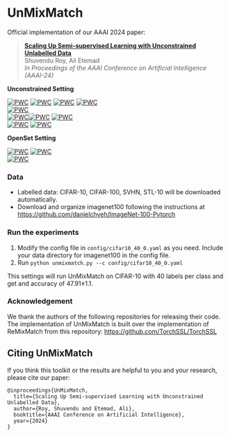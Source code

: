 # UnMixMatch

Official implementation of our AAAI 2024 paper:

> [**Scaling Up Semi-supervised Learning with Unconstrained Unlabelled Data**](https://arxiv.org/abs/2306.01222)      
> Shuvendu Roy, Ali Etemad       
> *In Proceedings of the AAAI Conference on Artificial Intelligence (AAAI-24)*

**Unconstrained Setting**	

[![PWC](https://img.shields.io/endpoint.svg?url=https://paperswithcode.com/badge/scaling-up-semi-supervised-learning-with/image-classification-on-cifar-10-40-labels)](https://paperswithcode.com/sota/image-classification-on-cifar-10-40-labels?p=scaling-up-semi-supervised-learning-with)
[![PWC](https://img.shields.io/endpoint.svg?url=https://paperswithcode.com/badge/scaling-up-semi-supervised-learning-with/semi-supervised-image-classification-on-cifar-34)](https://paperswithcode.com/sota/semi-supervised-image-classification-on-cifar-34?p=scaling-up-semi-supervised-learning-with)
[![PWC](https://img.shields.io/endpoint.svg?url=https://paperswithcode.com/badge/scaling-up-semi-supervised-learning-with/semi-supervised-image-classification-on-cifar-35)](https://paperswithcode.com/sota/semi-supervised-image-classification-on-cifar-35?p=scaling-up-semi-supervised-learning-with)
[![PWC](https://img.shields.io/endpoint.svg?url=https://paperswithcode.com/badge/scaling-up-semi-supervised-learning-with/semi-supervised-image-classification-on-cifar-29)](https://paperswithcode.com/sota/semi-supervised-image-classification-on-cifar-29?p=scaling-up-semi-supervised-learning-with)	
[![PWC](https://img.shields.io/endpoint.svg?url=https://paperswithcode.com/badge/scaling-up-semi-supervised-learning-with/semi-supervised-image-classification-on-cifar-30)](https://paperswithcode.com/sota/semi-supervised-image-classification-on-cifar-30?p=scaling-up-semi-supervised-learning-with)	
[![PWC](https://img.shields.io/endpoint.svg?url=https://paperswithcode.com/badge/scaling-up-semi-supervised-learning-with/semi-supervised-image-classification-on-cifar-33)](https://paperswithcode.com/sota/semi-supervised-image-classification-on-cifar-33?p=scaling-up-semi-supervised-learning-with)[![PWC](https://img.shields.io/endpoint.svg?url=https://paperswithcode.com/badge/scaling-up-semi-supervised-learning-with/semi-supervised-image-classification-on-svhn-8)](https://paperswithcode.com/sota/semi-supervised-image-classification-on-svhn-8?p=scaling-up-semi-supervised-learning-with)
[![PWC](https://img.shields.io/endpoint.svg?url=https://paperswithcode.com/badge/scaling-up-semi-supervised-learning-with/semi-supervised-image-classification-on-svhn-7)](https://paperswithcode.com/sota/semi-supervised-image-classification-on-svhn-7?p=scaling-up-semi-supervised-learning-with)	
[![PWC](https://img.shields.io/endpoint.svg?url=https://paperswithcode.com/badge/scaling-up-semi-supervised-learning-with/semi-supervised-image-classification-on-svhn-9)](https://paperswithcode.com/sota/semi-supervised-image-classification-on-svhn-9?p=scaling-up-semi-supervised-learning-with)
[![PWC](https://img.shields.io/endpoint.svg?url=https://paperswithcode.com/badge/scaling-up-semi-supervised-learning-with/semi-supervised-image-classification-on-stl-5)](https://paperswithcode.com/sota/semi-supervised-image-classification-on-stl-5?p=scaling-up-semi-supervised-learning-with)

**OpenSet Setting**

[![PWC](https://img.shields.io/endpoint.svg?url=https://paperswithcode.com/badge/scaling-up-semi-supervised-learning-with/semi-supervised-image-classification-on-cifar-36)](https://paperswithcode.com/sota/semi-supervised-image-classification-on-cifar-36?p=scaling-up-semi-supervised-learning-with)
[![PWC](https://img.shields.io/endpoint.svg?url=https://paperswithcode.com/badge/scaling-up-semi-supervised-learning-with/semi-supervised-image-classification-on-cifar-37)](https://paperswithcode.com/sota/semi-supervised-image-classification-on-cifar-37?p=scaling-up-semi-supervised-learning-with)	
[![PWC](https://img.shields.io/endpoint.svg?url=https://paperswithcode.com/badge/scaling-up-semi-supervised-learning-with/semi-supervised-image-classification-on-cifar-38)](https://paperswithcode.com/sota/semi-supervised-image-classification-on-cifar-38?p=scaling-up-semi-supervised-learning-with)

### Data
- Labelled data: CIFAR-10, CIFAR-100, SVHN, STL-10 will be downloaded automatically.
- Download and organize imagenet100 following the instructions at https://github.com/danielchyeh/ImageNet-100-Pytorch 

### Run the experiments

1. Modify the config file in `config/cifar10_40_0.yaml` as you need. Include your data directory for imagenet100 in the config file.
2. Run `python unmixmatch.py --c config/cifar10_40_0.yaml`

This settings will run UnMixMatch on CIFAR-10 with 40 labels per class and get and accuracy of 47.91&plusmn;1.1.

### Acknowledgement
We thank the authors of the following repositories for releasing their code. The implementation of UnMixMatch is built over the implementation of ReMixMatch from this repository: https://github.com/TorchSSL/TorchSSL


## Citing UnMixMatch

If you think this toolkit or the results are helpful to you and your research, please cite our paper:

```
@inproceedings{UnMixMatch,
  title={Scaling Up Semi-supervised Learning with Unconstrained Unlabelled Data},
  author={Roy, Shuvendu and Etemad, Ali},
  booktitle={AAAI Conference on Artificial Intelligence},
  year={2024}
}
```
